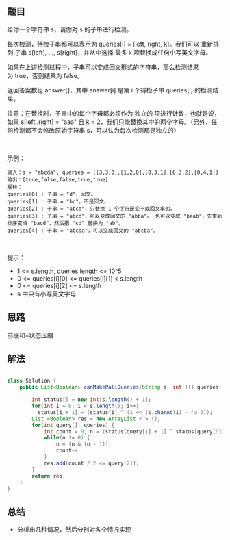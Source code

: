 
## 题目

给你一个字符串 s，请你对 s 的子串进行检测。

每次检测，待检子串都可以表示为 queries[i] = [left, right, k]。我们可以 重新排列 子串 s[left], ..., s[right]，并从中选择 最多 k 项替换成任何小写英文字母。 

如果在上述检测过程中，子串可以变成回文形式的字符串，那么检测结果为 true，否则结果为 false。

返回答案数组 answer[]，其中 answer[i] 是第 i 个待检子串 queries[i] 的检测结果。

注意：在替换时，子串中的每个字母都必须作为 独立的 项进行计数，也就是说，如果 s[left..right] = "aaa" 且 k = 2，我们只能替换其中的两个字母。（另外，任何检测都不会修改原始字符串 s，可以认为每次检测都是独立的）

 

示例：

    输入：s = "abcda", queries = [[3,3,0],[1,2,0],[0,3,1],[0,3,2],[0,4,1]]
    输出：[true,false,false,true,true]
    解释：
    queries[0] : 子串 = "d"，回文。
    queries[1] : 子串 = "bc"，不是回文。
    queries[2] : 子串 = "abcd"，只替换 1 个字符是变不成回文串的。
    queries[3] : 子串 = "abcd"，可以变成回文的 "abba"。 也可以变成 "baab"，先重新排序变成 "bacd"，然后把 "cd" 替换为 "ab"。
    queries[4] : 子串 = "abcda"，可以变成回文的 "abcba"。
 

提示：

- 1 <= s.length, queries.length <= 10^5
- 0 <= queries[i][0] <= queries[i][1] < s.length
- 0 <= queries[i][2] <= s.length
- s 中只有小写英文字母

## 思路

前缀和+状态压缩

## 解法
```java

class Solution {
    public List<Boolean> canMakePaliQueries(String s, int[][] queries) {

        int status[] = new int[s.length() + 1];
        for(int i = 0; i < s.length(); i++) 
          status[i + 1] = (status[i] ^ (1 << (s.charAt(i) - 'a')));
        List <Boolean> res = new ArrayList < > ();
        for(int query[]: queries) {
            int count = 0, n = (status[query[1] + 1] ^ status[query[0]]);
            while(n != 0) {
                n = (n & (n - 1));
                count++;
            }
            res.add(count / 2 <= query[2]);
        }
        return res;
    }
}
```

## 总结

- 分析出几种情况，然后分别对各个情况实现 
